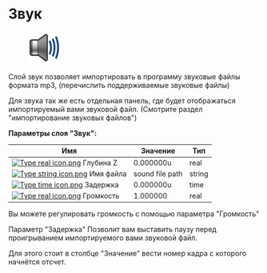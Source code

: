 # Звук

<div align="left">

<figure><img src="../.gitbook/assets/layer_other_sound_icon.png" alt="" width="64"><figcaption></figcaption></figure>

</div>

Слой звук позволяет импортировать в программу звуковые файлы формата mp3, (перечислить поддерживаемые звуковые файлы)

Для звука так же есть отдельная панель, где будет отображаться импортируемый вами звуковой файл. (Смотрите раздел "импортирование звуковых файлов")

**Параметры слоя "Звук":**

| Имя                                                                                                                                                                                    | Значение        | Тип    |
| -------------------------------------------------------------------------------------------------------------------------------------------------------------------------------------- | --------------- | ------ |
| [![Type real icon.png](https://wiki.synfig.org/images/thumb/f/fd/Type\_real\_icon.png/16px-Type\_real\_icon.png)](https://wiki.synfig.org/File:Type\_real\_icon.png) Глубина Z         | 0.000000u       | real   |
| [![Type string icon.png](https://wiki.synfig.org/images/thumb/6/63/Type\_string\_icon.png/16px-Type\_string\_icon.png)](https://wiki.synfig.org/File:Type\_string\_icon.png) Имя файла | sound file path | string |
| [![Type time icon.png](https://wiki.synfig.org/images/thumb/8/8a/Type\_time\_icon.png/16px-Type\_time\_icon.png)](https://wiki.synfig.org/File:Type\_time\_icon.png) Задержка          | 0.000000u       | time   |
| [![Type real icon.png](https://wiki.synfig.org/images/thumb/f/fd/Type\_real\_icon.png/16px-Type\_real\_icon.png)](https://wiki.synfig.org/File:Type\_real\_icon.png) Громкость         | 1.000000        | real   |

Вы можете регулировать громкость с помощью параметра "Громкость"

Параметр "Задержка" Позволит вам выставить паузу  перед проигрыванием импортируемого вами звуковой файл.

Для этого стоит в столбце "Значение" вести номер кадра с которого начнётся отсчет.

